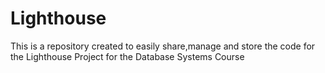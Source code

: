 # Lighthouse
This is a repository created to easily share,manage and store the code for the Lighthouse Project for the Database Systems Course
